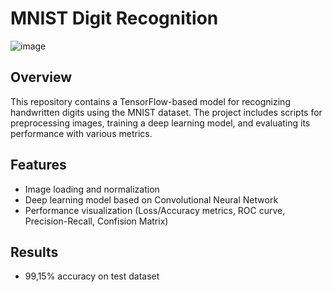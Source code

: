 
# MNIST Digit Recognition

![image](https://github.com/Miniomamen/MNIST/assets/48485359/ef440c8e-c0e7-4eb3-ad48-9a15c412d29f)

## Overview
This repository contains a TensorFlow-based model for recognizing handwritten digits using the MNIST dataset. The project includes scripts for preprocessing images, training a deep learning model, and evaluating its performance with various metrics.

## Features
- Image loading and normalization
- Deep learning model based on Convolutional Neural Network
- Performance visualization (Loss/Accuracy metrics, ROC curve, Precision-Recall, Confision Matrix)

## Results
- 99,15% accuracy on test dataset
